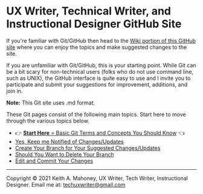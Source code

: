 # UX Writer, Technical Writer, and Instructional Designer GitHub Site

If you're familiar with Git/GitHub then head to the [Wiki portion of this GitHub site](https://github.com/techuxwriter/UX-Tech-Writer-IsD-GitHub/wiki) where you can enjoy the topics and make suggested changes to the site.   

If you are unfamiliar with Git/GitHub, this is your starting point. While Git can be a bit scary for non-technical users (folks who do not use command line, such as UNIX), the GitHub interface is quite easy to use and I invite you to participate and submit your suggestions for improvement, additions, and join in.

**Note:** This Git site uses .md format. 

These Git pages consist of the following main topics. Start here to move through the various topics below.

* :point_right:  [**Start Here** = Basic Git Terms and Concepts You Should Know](z_1_concepts.md) :point_left:
* [Yes, Keep  me Notified of Changes/Updates](z_2_yes-get-notifications.md)
* [Create Your Branch for Your Suggested Changes/Updates](z_3_create-your-branch.md)
* [Should You Want to Delete Your Branch](z_4_remove-your-branch.md)
* [Edit and Commit Your Changes](z_5_edit-and-commit-your-changes.md)
----------------------

Copyright © 2021 Keith A. Mahoney, UX Writer, Tech Writer, Instructional Designer. Email me at: techuxwriter@gmail.com
